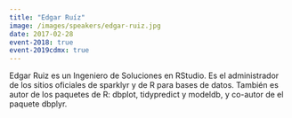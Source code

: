 ```yaml
---
title: "Edgar Ruíz"
image: /images/speakers/edgar-ruiz.jpg
date: 2017-02-28
event-2018: true
event-2019cdmx: true
---
```


Edgar Ruiz es un Ingeniero de Soluciones en RStudio. Es el administrador de los sitios oficiales de sparklyr y de R para bases de datos. También es autor de los paquetes de R: dbplot, tidypredict y modeldb, y co-autor de el paquete dbplyr.